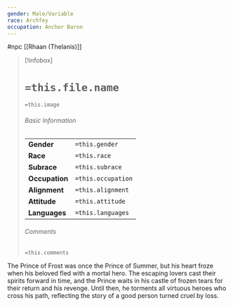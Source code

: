 ```yaml
---
gender: Male/Variable
race: Archfey
occupation: Anchor Baron
---
```

 #npc [[Rhaan (Thelanis)]]

> [!infobox]
> # `=this.file.name`
> `=this.image`
> ###### Basic Information
> |  |  |
> | ---- | ---- |
> | **Gender** | `=this.gender` |
> | **Race** | `=this.race` |
> | **Subrace** | `=this.subrace` |
> | **Occupation** | `=this.occupation` |
> | **Alignment** | `=this.alignment` |
> | **Attitude** | `=this.attitude` |
> | **Languages** | `=this.languages` |
> ###### Comments
> `=this.comments`

The Prince of Frost was once the Prince of Summer, but his heart froze when his beloved fled with a mortal hero. The escaping lovers cast their spirits forward in time, and the Prince waits in his castle of frozen tears for their return and his revenge. Until then, he torments all virtuous heroes who cross his path, reflecting the story of a good person turned cruel by loss.
